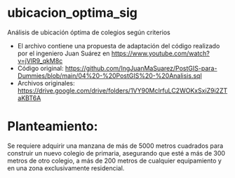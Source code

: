 # ubicacion_optima_sig
Análisis de ubicación óptima de colegios según criterios

- El archivo contiene una propuesta de adaptación del código realizado por el ingeniero Juan Suárez en https://www.youtube.com/watch?v=jVlR9_qkM8c <br>
- Código original: https://github.com/IngJuanMaSuarez/PostGIS-para-Dummies/blob/main/04%20-%20PostGIS%20-%20Analisis.sql <br>
- Archivos originales: https://drive.google.com/drive/folders/1VY90McIrfuLC2WOKxSxiZ9i2ZTaKBT6A

# Planteamiento: <br>
Se requiere adquirir una manzana de más de 5000 metros cuadrados para construir un nuevo colegio de primaria, 
asegurando que esté a más de 300 metros de otro colegio, a más de 200 metros de cualquier equipamiento y en una 
zona exclusivamente residencial.
